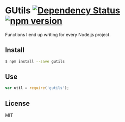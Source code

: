 # GUtils [![Dependency Status](https://david-dm.org/lavelle/gutils.svg)](https://david-dm.org/lavelle/gutils) [![npm version](https://badge.fury.io/js/gutils.svg)](http://badge.fury.io/js/gutils)

Functions I end up writing for every Node.js project.

## Install

```bash
$ npm install --save gutils
```

## Use

```js
var util = require('gutils');
```

## License

MIT
